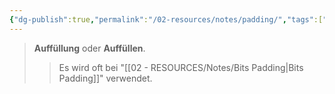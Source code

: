 ```yaml
---
{"dg-publish":true,"permalink":"/02-resources/notes/padding/","tags":["kryptografie","mathe/binärzahlen"]}
---
```


>**Auffüllung** oder **Auffüllen**.
>>Es wird oft bei "[[02 - RESOURCES/Notes/Bits Padding\|Bits Padding]]" verwendet.